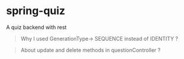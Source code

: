 # spring-quiz
A quiz backend with rest

> Why I used GenerationType-> SEQUENCE instead of IDENTITY ?

> About update and delete methods in questionController ?
